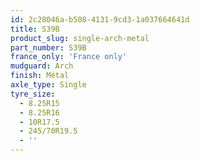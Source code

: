 ```yaml
---
id: 2c28046a-b508-4131-9cd3-1a037664641d
title: S39B
product_slug: single-arch-metal
part_number: S39B
france_only: 'France only'
mudguard: Arch
finish: Métal
axle_type: Single
tyre_size:
  - 8.25R15
  - 8.25R16
  - 10R17.5
  - 245/70R19.5
  - ''
---
```

